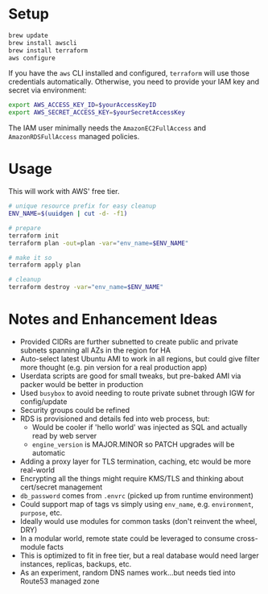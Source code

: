 # Setup

```bash
brew update
brew install awscli
brew install terraform
aws configure
```

If you have the `aws` CLI installed and configured, `terraform` will use those credentials automatically. Otherwise, you need to provide your IAM key and secret via environment:

```bash
export AWS_ACCESS_KEY_ID=$yourAccessKeyID
export AWS_SECRET_ACCESS_KEY=$yourSecretAccessKey
```

The IAM user minimally needs the `AmazonEC2FullAccess` and `AmazonRDSFullAccess` managed policies.

# Usage

This will work with AWS' free tier.

```bash
# unique resource prefix for easy cleanup
ENV_NAME=$(uuidgen | cut -d- -f1)

# prepare
terraform init
terraform plan -out=plan -var="env_name=$ENV_NAME"

# make it so
terraform apply plan

# cleanup
terraform destroy -var="env_name=$ENV_NAME"
```

# Notes and Enhancement Ideas

- Provided CIDRs are further subnetted to create public and private subnets spanning all AZs in the region for HA
- Auto-select latest Ubuntu AMI to work in all regions, but could give filter more thought (e.g. pin version for a real production app)
- Userdata scripts are good for small tweaks, but pre-baked AMI via packer would be better in production
- Used `busybox` to avoid needing to route private subnet through IGW for config/update
- Security groups could be refined
-   RDS is provisioned and details fed into web process, but:
    - Would be cooler if 'hello world' was injected as SQL and actually read by web server
    - `engine_version` is MAJOR.MINOR so PATCH upgrades will be automatic
- Adding a proxy layer for TLS termination, caching, etc would be more real-world
- Encrypting all the things might require KMS/TLS and thinking about cert/secret management
- `db_password` comes from `.envrc` (picked up from runtime environment)
- Could support map of tags vs simply using `env_name`, e.g. `environment`, `purpose`, etc.
- Ideally would use modules for common tasks (don't reinvent the wheel, DRY)
- In a modular world, remote state could be leveraged to consume cross-module facts
- This is optimized to fit in free tier, but a real database would need larger instances, replicas, backups, etc.
- As an experiment, random DNS names work...but needs tied into Route53 managed zone
